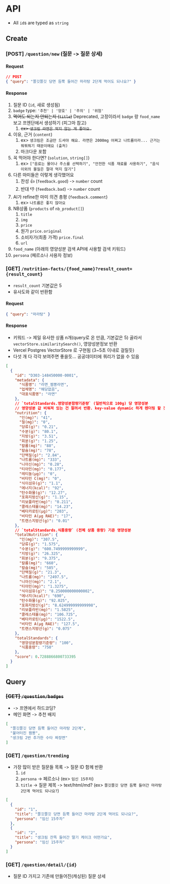 # API

- All `id`s are typed as `string`

## Create

### [POST] `/question/new` (질문 -> 질문 상세)

#### Request

```json
// POST
{ "query": "쫄깃쫄깃 당면 듬뿍 들어간 마라탕 2단계 먹어도 되나요?" }
```

#### Response

1. 질문 ID (`id`, 새로 생성됨)
2. `badge` type: `'추천' | '양호' | '주의' | '위험'`
3. ~~먹어도 되는지 안되는지 (`title`)~~ Deprecated, 고정이라서 `badge` 랑 `food_name` 보고 프엔단에서 생성하기 (피그마 참고)
   1. ~~ex> `생크림 라면은 먹지 않는 게 좋아요.`~~
4. 이유, 근거 (`content`)
   1. ex> `생크림은 조금만 드셔야 해요. 라면은 2000mg 어쩌고 나트륨이라... 근거는 뭐뭐뭐기 때문이에요 (출처)`
   2. 마크다운 포함
5. 꼭 먹어야 한다면? (`solution`, `string[]`)
   1. ex> `["음료는 물이나 주스를 선택하기", "안전한 식품 재료를 사용하기", "음식 이외의 물질은 절대 먹지 않기"]`
6. 다른 마미들은 이렇게 생각했어요
   1. 찬성 👍 (`feedback.good`) -> `number` count
   2. 반대 👎 (`feedback.bad`) -> `number` count
7. AI가 refine한 마미 의견 총평 (`feedback.comment`)
   1. ex> `나트륨은 좋지 않아요`
8. NB상품 (`products` of `nb_product[]`)
   1. `title`
   2. `img`
   3. `price`
   4. 원가 `price.original`
   5. 소비자가(최종 가격) `price.final`
   6. `url`
9. `food_name` (아래의 영양성분 검색 API에 사용할 검색 키워드)
10. `persona` (페르소나 사용자 정보)

### [GET] `/nutrition-facts/{food_name}?result_count={result_count}`

- `result_count` 기본값은 5
- 유사도와 같이 반환함

#### Request

```json
{ "query": "마라탕" }
```

#### Response

- 키워드 -> 제일 유사한 상품 n개(query로 온 만큼, 기본값은 5) 골라서 `vectorStore.similaritySearch()`, 영양성분정보 반환
- Vercel Postgres VectorStore 로 구현됨 (3~5초 이내로 걸릴듯)
- 다섯 개 다 각각 보여주면 좋을듯... 공공데이터에 쿼리가 없을 수 있음

```json
[
  {
    "id": "D303-148450000-0001",
    "metadata": {
      "식품명": "라면_짬뽕라면",
      "업체명": "해당없음",
      "대표식품명": "라면"
    },
    // `totalStandards.영양성분함량기준량` (일반적으로 100g) 당 영양성분
    // 영양성분 값 비워져 있는 건 잘려서 반환. key-value dynamic 하게 렌더링 할 것.
    "nutrition": {
      "인(mg)": "41",
      "철(mg)": "0",
      "당류(g)": "0.21",
      "수분(g)": "80.1",
      "지방(g)": "3.51",
      "회분(g)": "1.25",
      "칼륨(mg)": "88",
      "칼슘(mg)": "78",
      "단백질(g)": "2.84",
      "나트륨(mg)": "333",
      "니아신(mg)": "0.28",
      "티아민(mg)": "0.177",
      "레티놀(μg)": "0",
      "비타민 C(mg)": "0",
      "식이섬유(g)": "1.1",
      "에너지(kcal)": "92",
      "탄수화물(g)": "12.27",
      "포화지방산(g)": "1.15",
      "리보플라빈(mg)": "0.211",
      "콜레스테롤(mg)": "14.23",
      "베타카로틴(μg)": "203",
      "비타민 A(μg RAE)": "17",
      "트랜스지방산(g)": "0.01"
    },
    // `totalStandards.식품중량` (전체 상품 중량) 기준 영양성분
    "totalNutrition": {
      "인(mg)": "307.5",
      "당류(g)": "1.575",
      "수분(g)": "600.7499999999999",
      "지방(g)": "26.325",
      "회분(g)": "9.375",
      "칼륨(mg)": "660",
      "칼슘(mg)": "585",
      "단백질(g)": "21.3",
      "나트륨(mg)": "2497.5",
      "니아신(mg)": "2.1",
      "티아민(mg)": "1.3275",
      "식이섬유(g)": "8.250000000000002",
      "에너지(kcal)": "690",
      "탄수화물(g)": "92.025",
      "포화지방산(g)": "8.624999999999998",
      "리보플라빈(mg)": "1.5825",
      "콜레스테롤(mg)": "106.725",
      "베타카로틴(μg)": "1522.5",
      "비타민 A(μg RAE)": "127.5",
      "트랜스지방산(g)": "0.075"
    },
    "totalStandards": {
      "영양성분함량기준량": "100",
      "식품중량": "750"
    },
    "score": 0.7288866800733395
  }
]
```

## Query

### ~~[GET] `/question/badges`~~

- -> 프엔에서 하드코딩?
- 메인 화면 -> 추천 배지

```json
[
  "쫄깃쫄깃 당면 듬뿍 들어간 마라탕 2단계",
  "불어터진 짬뽕",
  "생크림 2번 추가한 수타 짜장면"
]
```

### [GET] `/question/trending`

- 가장 많이 받은 질문들 목록 -> 질문 ID 함께 반환
  1.  `id`
  2.  `persona` -> 페르소나 (ex> `임신 15주차`)
  3.  `title` -> 질문 제목 -> text/html/md? (ex> `쫄깃쫄깃 당면 듬뿍 들어간 마라탕 2단계 먹어도 되나요?`)

```json
[
  {
    "id": "1",
    "title": "쫄깃쫄깃 당면 듬뿍 들어간 마라탕 2단계 먹어도 되나요?",
    "persona": "임신 15주차"
  },
  {
    "id": "2",
    "title": "생크림 잔뜩 들어간 딸기 케이크 어떤가요",
    "persona": "임신 15주차"
  }
]
```

### [GET] `/question/detail/{id}`

- 질문 ID 가지고 기존에 만들어진(캐싱된) 질문 상세
